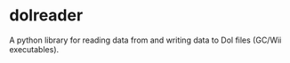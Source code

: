 # dolreader
A python library for reading data from and writing data to Dol files (GC/Wii executables).
